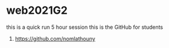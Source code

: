 # web2021G2
this is a quick run 5 hour session
this is the GitHub for students <br>

1. https://github.com/nomlathouny
